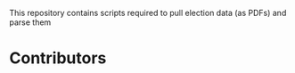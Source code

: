 This repository contains scripts required to pull election data (as PDFs) and parse them 
# Contributors
